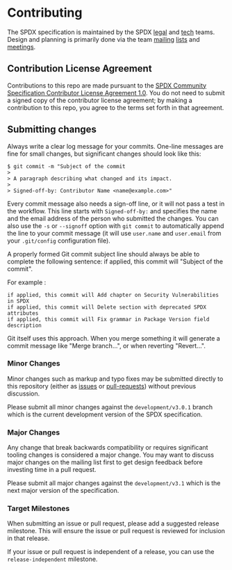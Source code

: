 # Contributing

The SPDX specification is maintained by the SPDX [legal][spdx-legal] and
[tech][spdx-tech] teams.
Design and planning is primarily done via the team [mailing][spdx-legal-list]
[lists][spdx-tech-list] and [meetings][meetings].

## Contribution License Agreement

Contributions to this repo are made pursuant to the
[SPDX Community Specification Contributor License Agreement 1.0][cla]. You do
not need to submit a signed copy of the contributor license agreement; by
making a contribution to this repo, you agree to the terms set forth in that
agreement.

## Submitting changes

Always write a clear log message for your commits. One-line messages are fine
for small changes, but significant changes should look like this:

```shell
$ git commit -m "Subject of the commit
>
> A paragraph describing what changed and its impact.
>
> Signed-off-by: Contributor Name <name@example.com>"
```

Every commit message also needs a sign-off line, or it will not pass a test in
the workflow. This line starts with `Signed-off-by:` and specifies the name and
the email address of the person who submitted the changes. You can also use the
`-s` or `--signoff` option with `git commit` to automatically append the line
to your commit message (it will use `user.name` and `user.email` from your
`.git/config` configuration file).

A properly formed Git commit subject line should always be able to complete the
following sentence: if applied, this commit will "Subject of the commit".

For example :

```text
if applied, this commit will Add chapter on Security Vulnerabilities in SPDX
if applied, this commit will Delete section with deprecated SPDX attributes 
if applied, this commit will Fix grammar in Package Version field description
```

Git itself uses this approach. When you merge something it will generate a
commit message like "Merge branch...", or when reverting "Revert...".

### Minor Changes

Minor changes such as markup and typo fixes may be submitted directly to this
repository (either as [issues][] or [pull-requests][]) without previous
discussion.

Please submit all minor changes against the `development/v3.0.1` branch which
is the current development version of the SPDX specification.

### Major Changes

Any change that break backwards compatibility or requires significant tooling
changes is considered a major change.
You may want to discuss major changes on the mailing list first to get design
feedback before investing time in a pull request.

Please submit all major changes against the `development/v3.1` which is the
next major version of the specification.

### Target Milestones

When submitting an issue or pull request, please add a suggested release
milestone. This will ensure the issue or pull request is reviewed for inclusion
in that release.

If your issue or pull request is independent of a release, you can use the
`release-independent` milestone.

[cla]: https://github.com/spdx/governance/blob/main/0._SPDX_Contributor_License_Agreement.md
[issues]: https://github.com/spdx/spdx-spec/issues/
[meetings]: https://github.com/spdx/meetings/
[pull-requests]: https://github.com/spdx/spdx-spec/pulls/
[spdx-legal]: https://wiki.spdx.org/view/Legal_Team
[spdx-legal-list]: https://lists.spdx.org/mailman/listinfo/spdx-legal
[spdx-tech]: https://wiki.spdx.org/view/Technical_Team
[spdx-tech-list]: https://lists.spdx.org/mailman/listinfo/spdx-tech
